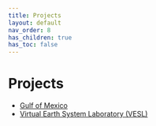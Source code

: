 ```yaml
---
title: Projects
layout: default
nav_order: 8
has_children: true
has_toc: false
---
```


# Projects
- <a href="gofm" target="_top">Gulf of Mexico</a>
- <a href="https://vesl.jpl.nasa.gov" target="_blank">Virtual Earth System Laboratory (VESL)</a>
